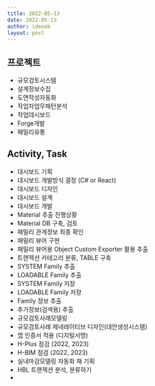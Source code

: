 ```yaml
---
title: 2022-05-13
date: 2022-05-13
author: ideook
layout: post
---
```


## 프로젝트
- 규모검토시스템
- 설계정보수집 
- 도면작성자동화 
- 작업자업무패턴분석 
- 작업데시보드
- Forge개발
- 패밀리유통

## Activity, Task
- 대시보드 기획
- 대시보드 개발방식 결정 (C# or React)
- 대시보드 디자인
- 대시보드 설계
- 대시보드 개발
- Material 추출 진행상황
- Material DB 구축, 검토
- 패밀리 관계정보 최종 확인
- 패밀리 뷰어 구현
- 패밀리 뷰어용 Object Custom Exporter 활용 추출
- 트랜젝션 카테고리 분류, TABLE 구축
- SYSTEM Family 추출
- LOADABLE Family 추출
- SYSTEM Family 저장
- LOADABLE Family 저장
- Family 정보 추출
- 추가정보(검색용) 추출
- 규모검토사례모델링
- 규모검토사례 제네레이티브 디자인(대안생성시스템)
- 앱 인증서 적용 (디지털서명)
- H-Plus 점검 (2022, 2023)
- H-BIM 점검 (2022, 2023)
- 실내마감모델링 자동화 재 기획 
- HBL 트랜젝션 분석, 분류하기
- 